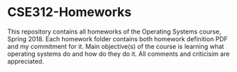 # CSE312-Homeworks
This repository contains all homeworks of the Operating Systems course, Spring 2018. Each homework folder contains both homework definition PDF and my commitment for it. Main objective(s) of the course is learning what operating systems do and how do they do it. All comments and criticisim are appreciated.
